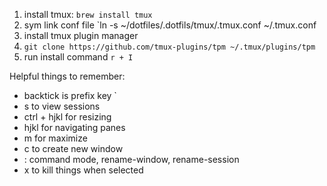 1. install tmux: `brew install tmux`
2. sym link conf file `ln -s ~/dotfiles/.dotfils/tmux/.tmux.conf ~/.tmux.conf
3. install tmux plugin manager
4. `git clone https://github.com/tmux-plugins/tpm ~/.tmux/plugins/tpm`
5. run install command `r + I`

Helpful things to remember:
* backtick is prefix key `
* s to view sessions
* ctrl + hjkl for resizing
* hjkl for navigating panes
* m for maximize
* c to create new window
* : command mode, rename-window, rename-session
* x to kill things when selected
